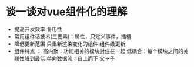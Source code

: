 
# 谈一谈对vue组件化的理解

   - 提高开发效率 复用性 
   - 常用组件话技术(三要素)：属性，只定义事件，插槽
   - 降低更新范围 只重新渲染变化的组件 组件级更新
   - 组件特点 ： 
         高内聚：功能相关的模块封住在一起
         低耦合：每个模块之间的关联性降到最低
         单向数据流：自上而下 父->子